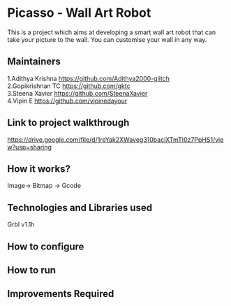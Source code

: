 # Picasso - Wall Art Robot

This is a project which aims at developing a smart wall art robot that can take your picture to the wall. You can customise your wall in any way.




## Maintainers
1.Adithya Krishna   https://github.com/Adithya2000-glitch   
2.Gopikrishnan TC  https://github.com/gktc  
3.Steena Xavier  https://github.com/SteenaXavier  
4.Vipin E https://github.com/vipinedayour
## Link to project walkthrough
https://drive.google.com/file/d/1reYak2XWaveg310bacjXTmTI0z7PpHS1/view?usp=sharing
## How it works?

Image-> Bitmap -> Gcode
## Technologies and Libraries used
Grbl  v1.1h 

## How to configure


## How to run
## Improvements Required
